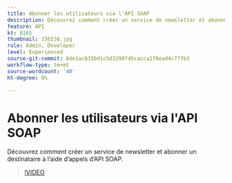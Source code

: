 ```yaml
---
title: Abonner les utilisateurs via l'API SOAP
description: Découvrez comment créer un service de newsletter et abonner un destinataire à l’aide d’appels d’API SOAP.
feature: API
kt: 8165
thumbnail: 336538.jpg
role: Admin, Developer
level: Experienced
source-git-commit: 8de1ac833bd1c5d3298f45cacca1f0ead4c77fb3
workflow-type: tm+mt
source-wordcount: '40'
ht-degree: 0%

---
```



# Abonner les utilisateurs via l&#39;API SOAP

Découvrez comment créer un service de newsletter et abonner un destinataire à l’aide d’appels d’API SOAP.

>[!VIDEO](https://video.tv.adobe.com/v/336538?quality=12)
